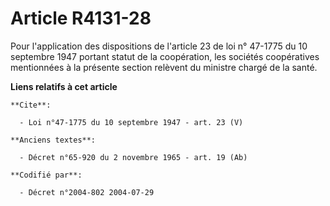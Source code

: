 # Article R4131-28

Pour l'application des dispositions de l'article 23 de loi n° 47-1775 du 10 septembre 1947 portant statut de la coopération,
les sociétés coopératives mentionnées à la présente section relèvent du ministre chargé de la santé.

**Liens relatifs à cet article**

	**Cite**:

	  - Loi n°47-1775 du 10 septembre 1947 - art. 23 (V)

	**Anciens textes**:

	  - Décret n°65-920 du 2 novembre 1965 - art. 19 (Ab)

	**Codifié par**:

	  - Décret n°2004-802 2004-07-29
